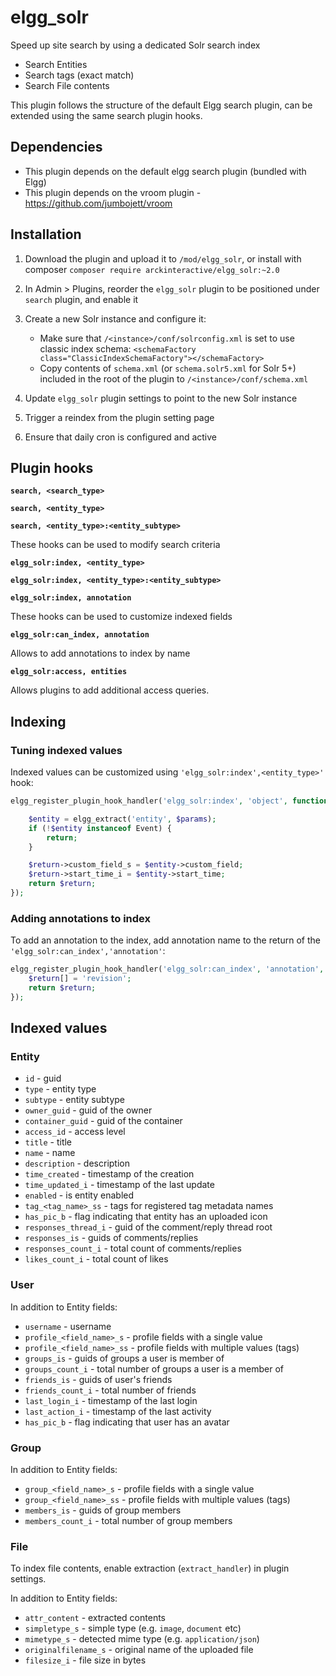 # elgg_solr

Speed up site search by using a dedicated Solr search index

 * Search Entities
 * Search tags (exact match)
 * Search File contents

This plugin follows the structure of the default Elgg search plugin, can be extended using the same search plugin hooks.


## Dependencies

 * This plugin depends on the default elgg search plugin (bundled with Elgg)
 * This plugin depends on the vroom plugin - https://github.com/jumbojett/vroom


## Installation

 1. Download the plugin and upload it to `/mod/elgg_solr`,
    or install with composer `composer require arckinteractive/elgg_solr:~2.0`

 2. In Admin > Plugins, reorder the `elgg_solr` plugin to be positioned under `search` plugin, and enable it

 3. Create a new Solr instance and configure it:
	* Make sure that `/<instance>/conf/solrconfig.xml` is set to use classic index schema: `<schemaFactory class="ClassicIndexSchemaFactory"></schemaFactory>`
	* Copy contents of `schema.xml` (or `schema.solr5.xml` for Solr 5+) included in the root of the plugin to `/<instance>/conf/schema.xml`

 4. Update `elgg_solr` plugin settings to point to the new Solr instance

 5. Trigger a reindex from the plugin setting page

 6. Ensure that daily cron is configured and active


## Plugin hooks

**`search, <search_type>`**

**`search, <entity_type>`**

**`search, <entity_type>:<entity_subtype>`**

These hooks can be used to modify search criteria


**`elgg_solr:index, <entity_type>`**

**`elgg_solr:index, <entity_type>:<entity_subtype>`**

**`elgg_solr:index, annotation`**

These hooks can be used to customize indexed fields


**`elgg_solr:can_index, annotation`**

Allows to add annotations to index by name

**`elgg_solr:access, entities`**

Allows plugins to add additional access queries.


## Indexing

### Tuning indexed values

Indexed values can be customized using `'elgg_solr:index',<entity_type>'` hook:

```php
elgg_register_plugin_hook_handler('elgg_solr:index', 'object', function($hook, $type, $return, $params) {

	$entity = elgg_extract('entity', $params);
	if (!$entity instanceof Event) {
		return;
	}

	$return->custom_field_s = $entity->custom_field;
	$return->start_time_i = $entity->start_time;
	return $return;
});
```

### Adding annotations to index

To add an annotation to the index, add annotation name to the return of the `'elgg_solr:can_index','annotation'`:

```php
elgg_register_plugin_hook_handler('elgg_solr:can_index', 'annotation', function($hook, $type, $return) {
	$return[] = 'revision';
	return $return;
});
```

## Indexed values

### Entity

 * `id` - guid
 * `type` - entity type
 * `subtype` - entity subtype
 * `owner_guid` - guid of the owner
 * `container_guid` - guid of the container
 * `access_id` - access level
 * `title` - title
 * `name` - name
 * `description` - description
 * `time_created` - timestamp of the creation
 * `time_updated_i` - timestamp of the last update
 * `enabled` - is entity enabled
 * `tag_<tag_name>_ss` - tags for registered tag metadata names
 * `has_pic_b` - flag indicating that entity has an uploaded icon
 * `responses_thread_i` - guid of the comment/reply thread root
 * `responses_is` - guids of comments/replies
 * `responses_count_i` - total count of comments/replies
 * `likes_count_i` - total count of likes

### User

In addition to Entity fields:

 * `username` - username
 * `profile_<field_name>_s` - profile fields with a single value
 * `profile_<field_name>_ss` - profile fields with multiple values (tags)
 * `groups_is` - guids of groups a user is member of
 * `groups_count_i` - total number of groups a user is a member of
 * `friends_is` - guids of user's friends
 * `friends_count_i` - total number of friends
 * `last_login_i` - timestamp of the last login
 * `last_action_i` - timestamp of the last activity
 * `has_pic_b` - flag indicating that user has an avatar

### Group

In addition to Entity fields:

 * `group_<field_name>_s` - profile fields with a single value
 * `group_<field_name>_ss` - profile fields with multiple values (tags)
 * `members_is` - guids of group members
 * `members_count_i` - total number of group members

### File

To index file contents, enable extraction (`extract_handler`) in plugin settings.

In addition to Entity fields:

 * `attr_content` - extracted contents
 * `simpletype_s` - simple type (e.g. `image`, `document` etc)
 * `mimetype_s` - detected mime type (e.g. `application/json`)
 * `originalfilename_s` - original name of the uploaded file
 * `filesize_i` - file size in bytes

